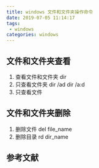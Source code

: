 ```yaml
---
title: windows 文件和文件夹操作命令
date: 2019-07-05 11:14:17
tags:
 - windows
categories: windows
---
```


## 文件和文件夹查看
1. 查看文件和文件夹
dir
2. 只查看文件夹
dir /ad
dir /a:d
3. 只查看文件

## 文件和文件夹删除
1. 删除文件
del file_name
2. 删除目录
rd dir_name

## 参考文献

